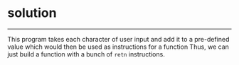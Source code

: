 # solution

---

This program takes each character of user input and add it to a pre-defined value which would then be used as instructions for a function
Thus, we can just build a function with a bunch of `retn` instructions.
